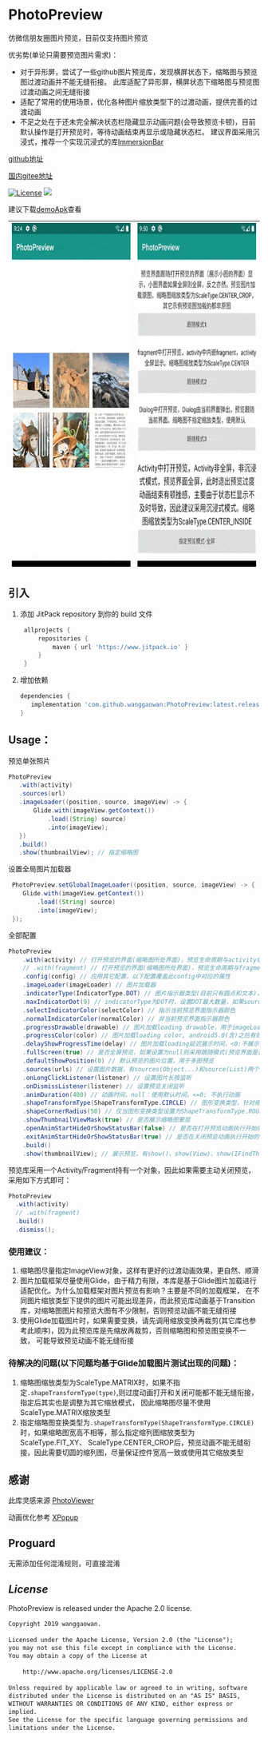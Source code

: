 # **PhotoPreview**

仿微信朋友圈图片预览，目前仅支持图片预览

优劣势(单论只需要预览图片需求)：
 * 对于异形屏，尝试了一些github图片预览库，发现横屏状态下，缩略图与预览图过渡动画并不能无缝衔接。
 此库适配了异形屏，横屏状态下缩略图与预览图过渡动画之间无缝衔接
 * 适配了常用的使用场景，优化各种图片缩放类型下的过渡动画，提供完善的过渡动画
 * 不足之处在于还未完全解决状态栏隐藏显示动画问题(会导致预览卡顿)，目前默认操作是打开预览时，等待动画结束再显示或隐藏状态栏。
   建议界面采用沉浸式，推荐一个实现沉浸式的库[ImmersionBar](https://github.com/gyf-dev/ImmersionBar)


[github地址](https://github.com/wanggaowan/PhotoPreview)

[国内gitee地址](https://gitee.com/wanggaowan/PhotoPreview)

[![License](https://img.shields.io/badge/license-Apache%202-4EB1BA.svg)](https://www.apache.org/licenses/LICENSE-2.0.html)
[![](https://jitpack.io/v/wanggaowan/PhotoPreview.svg)](https://jitpack.io/#wanggaowan/PhotoPreview)

建议下载[demoApk](./app-debug.apk)查看

| <img src="./screenshot/example.gif" width="358px" height="688px"> | <img src="./screenshot/example2.gif" width="358px" height="688px"> |
| ----------------------------------------------------------------- | ------------------------------------------------------------------ |




## 引入

1. 添加 JitPack repository 到你的 build 文件

   ```groovy
    allprojects {
        repositories {
            maven { url 'https://www.jitpack.io' }
        }
    }
   ```

2. 增加依赖
   ```groovy
   dependencies {
      implementation 'com.github.wanggaowan:PhotoPreview:latest.release.here'
   }
   ```

## Usage：

预览单张照片

```java
PhotoPreview
   .with(activity)
   .sources(url)
   .imageLoader((position, source, imageView) -> {
       Glide.with(imageView.getContext())
           .load((String) source)
           .into(imageView);
   })
   .build()
   .show(thumbnailView); // 指定缩略图
```

设置全局图片加载器

```java
 PhotoPreview.setGlobalImageLoader((position, source, imageView) -> {
    Glide.with(imageView.getContext())
        .load((String) source)
        .into(imageView);
 });
```

全部配置
```java
PhotoPreview
    .with(activity) // 打开预览的界面(缩略图所处界面)，预览生命周期与activity绑定
    // .with(fragment) // 打开预览的界面(缩略图所处界面)，预览生命周期与fragment绑定
    .config(config) // 应用其它配置，以下配置覆盖此config中对应的属性
    .imageLoader(imageLoader) // 图片加载器
    .indicatorType(IndicatorType.DOT) // 图片指示器类型(目前只有圆点和文本)，预览>=2张图片时有效
    .maxIndicatorDot(9) // indicatorType为DOT时，设置DOT最大数量，如果sources数量超过此值，则改用IndicatorType.TEXT
    .selectIndicatorColor(selectColor) // 指示当前预览界面指示器颜色
    .normalIndicatorColor(normalColor) // 非当前预览界面指示器颜色
    .progressDrawable(drawable) // 图片加载loading drawable，用于imageLoader加载图片之前显示
    .progressColor(color) // 图片加载loading color, android5.0(含)之后有效
    .delayShowProgressTime(delay) // 图片加载loading延迟展示时间，<0:不展示，=0:立即显示，>0:延迟给定时间显示
    .fullScreen(true) // 是否全屏预览，如果设置为null则采用跟随模式(预览界面是否全屏显示看打开预览的界面是否全屏)
    .defaultShowPosition(0) // 默认预览的图片位置，用于多图预览
    .sources(urls) // 设置图片数据，有sources(Object...)和source(List)两个重载
    .onLongClickListener(listener) // 设置图片长按监听
    .onDismissListener(listener) // 设置预览关闭监听
    .animDuration(400) // 动画时间，null：使用默认时间，<=0: 不执行动画
    .shapeTransformType(ShapeTransformType.CIRCLE) // 图形变换类型，针对缩略图是圆形或圆角矩形
    .shapeCornerRadius(50) // 仅当图形变换类型设置为ShapeTransformType.ROUND_RECT时，指定圆角矩形圆角半径
    .showThumbnailViewMask(true) // 是否展示缩略图蒙层
    .openAnimStartHideOrShowStatusBar(false) // 是否在打开预览动画执行开始的时候执行状态栏隐藏/显示操作
    .exitAnimStartHideOrShowStatusBar(true) // 是否在关闭预览动画执行开始的时候执行状态栏显示/隐藏操作
    .build()
    .show(thumbnailView); // 展示预览，有show()、show(View)、show(IFindThumbnailView)三个重载
```

预览库采用一个Activity/Fragment持有一个对象，因此如果需要主动关闭预览，采用如下方式即可：
```java
PhotoPreview
  .with(activity)
  // .with(fragment)
  .build()
  .dismiss();
```

### 使用建议：
 1. 缩略图尽量指定ImageView对象，这样有更好的过渡动画效果，更自然、顺滑
 2. 图片加载框架尽量使用Glide，由于精力有限，本库是基于Glide图片加载进行适配优化。为什么加载框架对图片预览有影响？主要是不同的加载框架，
    在不同图片缩放类型下提供的图片可能出现差异，而此预览库动画基于Transition库，对缩略图图片和预览大图有不少限制，否则预览动画不能无缝衔接
 3. 使用Glide加载图片时，如果需要变换，请先调用缩放变换再裁剪(其它库也参考此顺序)，因为此预览库是先缩放再裁剪，否则缩略图和预览图变换不一致，
    可能导致预览动画不能无缝衔接

### 待解决的问题(以下问题均基于Glide加载图片测试出现的问题)：
1. 缩略图缩放类型为ScaleType.MATRIX时，如果不指定`.shapeTransformType(type)`,则过度动画打开和关闭可能都不能无缝衔接，指定后其实也是调整为其它缩放模式，
   因此缩略图尽量不使用ScaleType.MATRIX缩放类型
2. 指定缩略图变换类型为`.shapeTransformType(ShapeTransformType.CIRCLE)`时，如果缩略图宽高不相等，那么指定缩列图缩放类型为ScaleType.FIT_XY、
   ScaleType.CENTER_CROP后，预览动画不能无缝衔接，因此需要切圆的缩列图，尽量保证控件宽高一致或使用其它缩放类型


## **感谢**

此库灵感来源 [PhotoViewer](https://github.com/wanglu1209/PhotoViewer)

动画优化参考 [XPopup](https://github.com/li-xiaojun/XPopup)


## **Proguard**

无需添加任何混淆规则，可直接混淆

## ***License***

PhotoPreview is released under the Apache 2.0 license.

```TEXT
Copyright 2019 wanggaowan.

Licensed under the Apache License, Version 2.0 (the "License");
you may not use this file except in compliance with the License.
You may obtain a copy of the License at

    http://www.apache.org/licenses/LICENSE-2.0

Unless required by applicable law or agreed to in writing, software
distributed under the License is distributed on an "AS IS" BASIS,
WITHOUT WARRANTIES OR CONDITIONS OF ANY KIND, either express or implied.
See the License for the specific language governing permissions and
limitations under the License.
```
